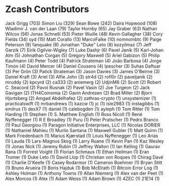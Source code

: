 Zcash Contributors
==================

Jack Grigg (703)
Simon Liu (329)
Sean Bowe (242)
Daira Hopwood (108)
Wladimir J. van der Laan (79)
Taylor Hornby (65)
Jay Graber (63)
Nathan Wilcox (56)
Jonas Schnelli (53)
Pieter Wuille (48)
Kevin Gallagher (38)
Cory Fields (34)
syd (15)
Matt Corallo (13)
MarcoFalke (10)
nomnombtc (9)
Paige Peterson (9)
fanquake (8)
Jonathan "Duke" Leto (8)
kozyilmaz (7)
Jeff Garzik (7)
Eirik Ogilvie-Wigley (7)
Luke Dashjr (6)
Pavel Janík (5)
Karl-Johan Alm (5)
Johnathan Corgan (5)
Gregory Maxwell (5)
Ariel Gabizon (5)
Philip Kaufmann (4)
Peter Todd (4)
Patrick Strateman (4)
João Barbosa (4)
Jorge Timón (4)
David Mercer (4)
Daniel Cousens (4)
lpescher (3)
Suhas Daftuar (3)
Per Grön (3)
Patick Strateman (3)
Jason Davies (3)
James O'Beirne (3)
Daniel Kraft (3)
Ariel (3)
Alfie John (3)
str4d (2)
rofl0r (2)
paveljanik (2)
mruddy (2)
kpcyrd (2)
ca333 (2)
aniemerg (2)
UdjinM6 (2)
Scott (2)
Robert C. Seacord (2)
Pavol Rusnak (2)
Pavel Vasin (2)
Joe Turgeon (2)
Jack Gavigan (2)
ITH4Coinomia (2)
Gavin Andresen (2)
Brad Miller (2)
Bjorn Hjortsberg (2)
Amgad Abdelhafez (2)
zathras-crypto (1)
unsystemizer (1)
practicalswift (1)
mrbandrews (1)
kazcw (1)
jc (1)
isle2983 (1)
instagibbs (1)
emilrus (1)
dexX7 (1)
daniel (1)
calebogden (1)
ayleph (1)
Tom Ritter (1)
Tom Harding (1)
Stephen (1)
S. Matthew English (1)
Ross Nicoll (1)
René Nyffenegger (1)
R E Broadley (1)
Puru (1)
Peter Pratscher (1)
Pedro Branco (1)
Paul Georgiou (1)
Paragon Initiative Enterprises, LLC (1)
Nicolas DORIER (1)
Nathaniel Mahieu (1)
Murilo Santana (1)
Maxwell Gubler (1)
Matt Quinn (1)
Mark Friedenbach (1)
Marius Kjærstad (1)
Louis Nyffenegger (1)
Leo Arias (1)
Lauda (1)
Lars-Magnus Skog (1)
Larry Ruane (1)
Kevin Pan (1)
Kaz Wesley (1)
Jonas Nick (1)
Jeremy Rubin (1)
Jeffrey Walton (1)
Ian Kelling (1)
Gaurav Rana (1)
Forrest Voight (1)
Florian Schmaus (1)
Ethan Heilman (1)
Eran Tromer (1)
Duke Leto (1)
David Llop (1)
Christian von Roques (1)
Chirag Davé (1)
Charlie O'Keefe (1)
Casey Rodarmor (1)
Cameron Boehmer (1)
Bryan Stitt (1)
Bruno Arueira (1)
Boris Hajduk (1)
Bob McElrath (1)
Bitcoin Error Log (1)
Ashley Holman (1)
Anthony Towns (1)
Allan Niemerg (1)
Alex van der Peet (1)
Alex Morcos (1)
Alex (1)
Adam Weiss (1)
Adam Brown (1)
4ZEC (1)
21E14 (1)
